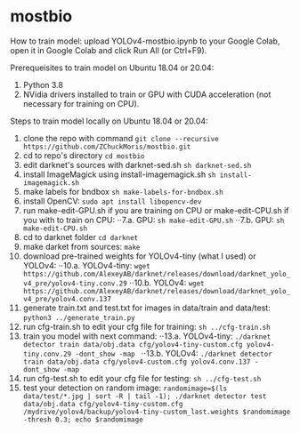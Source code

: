 # mostbio
How to train model: upload YOLOv4-mostbio.ipynb to your Google Colab, open it in Google Colab and click Run All (or Ctrl+F9).

Prerequeisites to train model on Ubuntu 18.04 or 20.04:
1. Python 3.8
2. NVidia drivers installed to train or GPU with CUDA acceleration (not necessary for training on CPU).

Steps to train model locally on Ubuntu 18.04 or 20.04:
1. clone the repo with command 
```git clone --recursive https://github.com/ZChuckMoris/mostbio.git```
2. cd to repo's directory
```cd mostbio```
3. edit darknet's sources with darknet-sed.sh
```sh darknet-sed.sh```
4. install ImageMagick using install-imagemagick.sh
```sh install-imagemagick.sh```
5. make labels for bndbox
```sh make-labels-for-bndbox.sh```
6. install OpenCV:
```sudo apt install libopencv-dev```
7. run make-edit-GPU.sh if you are training on CPU or make-edit-CPU.sh if you with to train on CPU:
⋅⋅7.a. GPU:
```sh make-edit-GPU.sh```
⋅⋅7.b. GPU:
```sh make-edit-CPU.sh```
8. cd to darknet folder
```cd darknet```
9. make darket from sources:
```make```
10. download pre-trained weights for YOLOv4-tiny (what I used) or YOLOv4:
⋅⋅10.a. YOLOv4-tiny:
```wget https://github.com/AlexeyAB/darknet/releases/download/darknet_yolo_v4_pre/yolov4-tiny.conv.29```
⋅⋅10.b. YOLOv4:
```wget https://github.com/AlexeyAB/darknet/releases/download/darknet_yolo_v4_pre/yolov4.conv.137```
11. generate train.txt and test.txt for images in data/train and data/test:
```python3 ../generate_train.py```
12. run cfg-train.sh to edit your cfg file for training:
```sh ../cfg-train.sh```
13. train you model with next command:
⋅⋅13.a. YOLOv4-tiny:
```./darknet detector train data/obj.data cfg/yolov4-tiny-custom.cfg yolov4-tiny.conv.29 -dont_show -map ```
⋅⋅13.b. YOLOv4:
```./darknet detector train data/obj.data cfg/yolov4-custom.cfg yolov4.conv.137 -dont_show -map```
14. run cfg-test.sh to edit your cfg file for testing:
```sh ../cfg-test.sh```
15. test your detection on random image:
```randomimage=$(ls data/test/*.jpg | sort -R | tail -1); ./darknet detector test data/obj.data cfg/yolov4-tiny-custom.cfg /mydrive/yolov4/backup/yolov4-tiny-custom_last.weights $randomimage -thresh 0.3; echo $randomimage```
